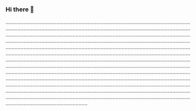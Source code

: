 ### Hi there 👋

...................................................................................................................................................................................................................................................................................................................................................................................................................................................................................................................................................................................................................................................................................................................................................................................................................................................................................................................................................................................................................................................................................................................................................................................................................................................................................................................................................................................................................................................................................................................................................................................................................................................................................................................................